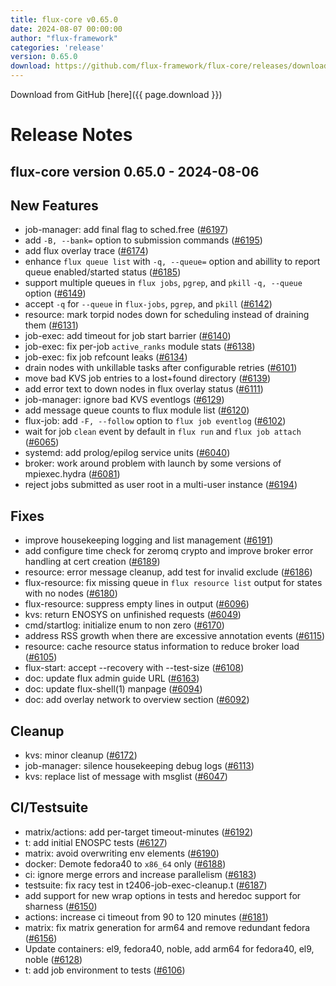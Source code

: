 ```yaml
---
title: flux-core v0.65.0
date: 2024-08-07 00:00:00
author: "flux-framework"
categories: 'release'
version: 0.65.0
download: https://github.com/flux-framework/flux-core/releases/download/v0.65.0/flux-core-0.65.0.tar.gz
---
```


Download from GitHub [here]({{ page.download }})

# Release Notes

flux-core version 0.65.0 - 2024-08-06
-------------------------------------

## New Features
 * job-manager: add final flag to sched.free ([#6197](https://github.com/flux-framework/flux-core/issues/6197))
 * add `-B, --bank=` option to submission commands ([#6195](https://github.com/flux-framework/flux-core/issues/6195))
 * add flux overlay trace ([#6174](https://github.com/flux-framework/flux-core/issues/6174))
 * enhance `flux queue list` with `-q, --queue=` option and abillity to
   report queue enabled/started status ([#6185](https://github.com/flux-framework/flux-core/issues/6185))
 * support multiple queues in `flux jobs`, `pgrep`, and `pkill` `-q,
   --queue` option ([#6149](https://github.com/flux-framework/flux-core/issues/6149))
 * accept `-q` for `--queue` in `flux-jobs`, `pgrep`, and `pkill`
   ([#6142](https://github.com/flux-framework/flux-core/issues/6142))
 * resource: mark torpid nodes down for scheduling instead of draining them
   ([#6131](https://github.com/flux-framework/flux-core/issues/6131))
 * job-exec: add timeout for job start barrier ([#6140](https://github.com/flux-framework/flux-core/issues/6140))
 * job-exec: fix per-job `active_ranks` module stats ([#6138](https://github.com/flux-framework/flux-core/issues/6138))
 * job-exec: fix job refcount leaks ([#6134](https://github.com/flux-framework/flux-core/issues/6134))
 * drain nodes with unkillable tasks after configurable retries ([#6101](https://github.com/flux-framework/flux-core/issues/6101))
 * move bad KVS job entries to a lost+found directory ([#6139](https://github.com/flux-framework/flux-core/issues/6139))
 * add error text to down nodes in flux overlay status ([#6111](https://github.com/flux-framework/flux-core/issues/6111))
 * job-manager: ignore bad KVS eventlogs ([#6129](https://github.com/flux-framework/flux-core/issues/6129))
 * add message queue counts to flux module list ([#6120](https://github.com/flux-framework/flux-core/issues/6120))
 * flux-job: add `-F, --follow` option to `flux job eventlog` ([#6102](https://github.com/flux-framework/flux-core/issues/6102))
 * wait for job `clean` event by default in `flux run`  and `flux job attach`
   ([#6065](https://github.com/flux-framework/flux-core/issues/6065))
 * systemd: add prolog/epilog service units ([#6040](https://github.com/flux-framework/flux-core/issues/6040))
 * broker: work around problem with launch by some versions of mpiexec.hydra
   ([#6081](https://github.com/flux-framework/flux-core/issues/6081))
 * reject jobs submitted as user root in a multi-user instance ([#6194](https://github.com/flux-framework/flux-core/issues/6194))

## Fixes
 * improve housekeeping logging and list management ([#6191](https://github.com/flux-framework/flux-core/issues/6191))
 * add configure time check for zeromq crypto and improve broker error
   handling at cert creation ([#6189](https://github.com/flux-framework/flux-core/issues/6189))
 * resource: error message cleanup, add test for invalid exclude ([#6186](https://github.com/flux-framework/flux-core/issues/6186))
 * flux-resource: fix missing queue in `flux resource list` output for
   states with no nodes ([#6180](https://github.com/flux-framework/flux-core/issues/6180))
 * flux-resource: suppress empty lines in output ([#6096](https://github.com/flux-framework/flux-core/issues/6096))
 * kvs: return ENOSYS on unfinished requests ([#6049](https://github.com/flux-framework/flux-core/issues/6049))
 * cmd/startlog: initialize enum to non zero ([#6170](https://github.com/flux-framework/flux-core/issues/6170))
 * address RSS growth when there are excessive annotation events ([#6115](https://github.com/flux-framework/flux-core/issues/6115))
 * resource: cache resource status information to reduce broker load ([#6105](https://github.com/flux-framework/flux-core/issues/6105))
 * flux-start: accept --recovery with --test-size ([#6108](https://github.com/flux-framework/flux-core/issues/6108))
 * doc: update flux admin guide URL ([#6163](https://github.com/flux-framework/flux-core/issues/6163))
 * doc: update flux-shell(1) manpage ([#6094](https://github.com/flux-framework/flux-core/issues/6094))
 * doc: add overlay network to overview section ([#6092](https://github.com/flux-framework/flux-core/issues/6092))

## Cleanup
 * kvs: minor cleanup ([#6172](https://github.com/flux-framework/flux-core/issues/6172))
 * job-manager: silence housekeeping debug logs ([#6113](https://github.com/flux-framework/flux-core/issues/6113))
 * kvs: replace list of message with msglist ([#6047](https://github.com/flux-framework/flux-core/issues/6047))

## CI/Testsuite
 * matrix/actions: add per-target timeout-minutes ([#6192](https://github.com/flux-framework/flux-core/issues/6192))
 * t: add initial ENOSPC tests ([#6127](https://github.com/flux-framework/flux-core/issues/6127))
 * matrix: avoid overwriting env elements ([#6190](https://github.com/flux-framework/flux-core/issues/6190))
 * docker: Demote fedora40 to `x86_64` only ([#6188](https://github.com/flux-framework/flux-core/issues/6188))
 * ci: ignore merge errors and increase parallelism ([#6183](https://github.com/flux-framework/flux-core/issues/6183))
 * testsuite: fix racy test in t2406-job-exec-cleanup.t ([#6187](https://github.com/flux-framework/flux-core/issues/6187))
 * add support for new wrap options in tests and heredoc support for sharness
   ([#6150](https://github.com/flux-framework/flux-core/issues/6150))
 * actions: increase ci timeout from 90 to 120 minutes ([#6181](https://github.com/flux-framework/flux-core/issues/6181))
 * matrix: fix matrix generation for arm64 and remove redundant fedora
   ([#6156](https://github.com/flux-framework/flux-core/issues/6156))
 * Update containers: el9, fedora40, noble, add arm64 for fedora40, el9,
   noble ([#6128](https://github.com/flux-framework/flux-core/issues/6128))
 * t: add job environment to tests ([#6106](https://github.com/flux-framework/flux-core/issues/6106))

